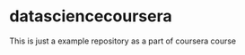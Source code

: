 datasciencecoursera
===================

This is just a example repository as a part of coursera course
